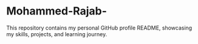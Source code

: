 # Mohammed-Rajab-
This repository contains my personal GitHub profile README, showcasing my skills, projects, and learning journey.
